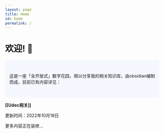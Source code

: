 ```yaml
---
layout: page
title: Home
id: home
permalink: /
---
```


# 欢迎! 🌱

<p style="padding: 3em 1em; background: #f5f7ff; border-radius: 4px;">
  这是一座「全开放式」数字花园，用以分享我的相关知识库，由obsidian编制而成，目前已有内容详见：
</p>

<span style="font-weight: bold">[[Udec相关]]</span>

</p>更新时间：2022年10月18日
</p>
更多内容正在装修...


<style>
  .wrapper {
    max-width: 46em;
  }
</style>
